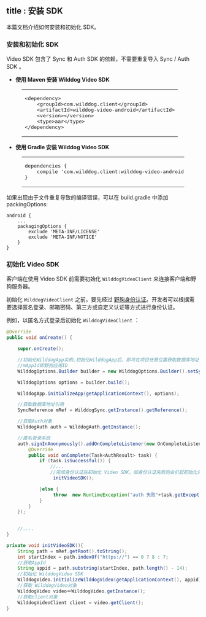 title : 安装 SDK
---

本篇文档介绍如何安装和初始化 SDK。

### 安装和初始化 SDK


Video SDK 包含了 Sync 和 Auth SDK 的依赖，不需要重复导入 Sync / Auth SDK 。

- **使用 Maven 安装 Wilddog Video SDK**

<figure class="highlight xml"><table><tbody><tr><td class="code"><pre><div class="line"><span class="tag">&lt;<span class="name">dependency</span>&gt;</span></div><div class="line">    <span class="tag">&lt;<span class="name">groupId</span>&gt;</span>com.wilddog.client<span class="tag">&lt;/<span class="name">groupId</span>&gt;</span></div><div class="line">    <span class="tag">&lt;<span class="name">artifactId</span>&gt;</span>wilddog-video-android<span class="tag">&lt;/<span class="name">artifactId</span>&gt;</span></div><div class="line">    <span class="tag">&lt;<span class="name">version</span>&gt;</span><span class="video-android-version"></span><span class="tag">&lt;/<span class="name">version</span>&gt;</span></div>    <span class="tag">&lt;<span class="name">type</span>&gt;</span>aar<span class="tag">&lt;/<span class="name">type</span>&gt;</span></div><div class="line"><span class="tag">&lt;/<span class="name">dependency</span>&gt;</span></div></pre></td></tr></tbody></table></figure>


- **使用 Gradle 安装 Wilddog Video SDK**

<figure class="highlight java"><table><tbody><tr><td class="code"><pre><div class="line">dependencies { </div><div class="line">    compile <span class="string">&apos;com.wilddog.client:wilddog-video-android:<span class="video-android-version"></span>&apos;</span></div><div class="line">}</div></pre></td></tr></tbody></table></figure>

如果出现由于文件重复导致的编译错误，可以在 build.gradle 中添加 packingOptions:

```
android {
    ...
    packagingOptions {
        exclude 'META-INF/LICENSE'
        exclude 'META-INF/NOTICE'
    }
}
```

### 初始化 Video SDK

客户端在使用 Video SDK 前需要初始化 `WilddogVideoClient` 来连接客户端和野狗服务器。

初始化 `WilddogVideoClient` 之前，要先经过 [野狗身份认证](/auth/Android/index.html)。开发者可以根据需要选择匿名登录、邮箱密码、第三方或自定义认证等方式进行身份认证。


例如，以匿名方式登录后初始化 `WilddogVideoClient` ：

```java
@Override
public void onCreate() {

    super.onCreate();

    //初始化WilddogApp实例,初始化WilddogApp后，即可在项目任意位置获取数据库地址引用
    //mAppId即野狗应用ID
    WilddogOptions.Builder builder = new WilddogOptions.Builder().setSyncUrl("http://"+ mAppId +".wilddogio.com");

    WilddogOptions options = builder.build();

    WilddogApp.initializeApp(getApplicationContext(), options);

    //获取数据库地址引用
    SyncReference mRef = WilddogSync.getInstance().getReference();

    //获取Auth对象
    WilddogAuth auth = WilddogAuth.getInstance();

    //匿名登录系统
    auth.signInAnonymously().addOnCompleteListener(new OnCompleteListener<AuthResult>() {
        @Override
        public void onComplete(Task<AuthResult> task) {
            if (task.isSuccessful()) {
                //...
                //完成身份认证后初始化 Video SDK，如身份认证失败则会引起初始化失败或应用崩溃
                 initVideoSDK();

            }else {
                 throw  new RuntimeException("auth 失败"+task.getException().getMessage());
            }
        }
    });

    
    //....
}

private void initVideoSDK(){
    String path = mRef.getRoot().toString();
    int startIndex = path.indexOf("https://") == 0 ? 8 : 7;
    //获取AppId
    String appid = path.substring(startIndex, path.length() - 14);
    //初始化 WilddogVideo SDK
    WilddogVideo.initializeWilddogVideo(getApplicationContext(), appid);
    //获取 WilddogVideo对象
    WilddogVideo video＝WilddogVideo.getInstance();
    //获取client对象
    WilddogVideoClient client = video.getClient();
}

```

